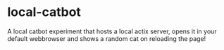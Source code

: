 # local-catbot
A local catbot experiment that hosts a local actix server, opens it in your default webbrowser and shows a random cat on reloading the page!
